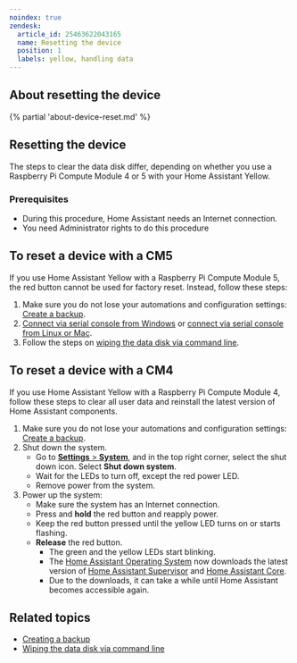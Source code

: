 ```yaml
---
noindex: true
zendesk:
  article_id: 25463622043165
  name: Resetting the device
  position: 1
  labels: yellow, handling data
---
```


## About resetting the device

{% partial 'about-device-reset.md' %}

## Resetting the device

The steps to clear the data disk differ, depending on whether you use a Raspberry Pi Compute Module 4 or 5 with your Home Assistant Yellow.

### Prerequisites

- During this procedure, Home Assistant needs an Internet connection.
- You need Administrator rights to do this procedure

## To reset a device with a CM5

If you use Home Assistant Yellow with a Raspberry Pi Compute Module 5, the red button cannot be used for factory reset. Instead, follow these steps:

1. Make sure you do not lose your automations and configuration settings: [Create a backup](/hc/en-us/articles/25454640981533).
2. [Connect via serial console from Windows](/hc/en-us/articles/25454894609693) or [connect via serial console from Linux or Mac](/hc/en-us/articles/25454972435357).
3. Follow the steps on [wiping the data disk via command line](https://www.home-assistant.io/common-tasks/os/#wiping-the-data-disk-from-the-command-line).

## To reset a device with a CM4

If you use Home Assistant Yellow with a Raspberry Pi Compute Module 4, follow these steps to clear all user data and reinstall the latest version of Home Assistant components.

1. Make sure you do not lose your automations and configuration settings: [Create a backup](/hc/en-us/articles/25454640981533).
2. Shut down the system.
   - Go to [**Settings** > **System**](https://my.home-assistant.io/redirect/system_dashboard/), and in the top right corner, select the shut down icon. Select **Shut down system**.
   - Wait for the LEDs to turn off, except the red power LED.
   - Remove power from the system.
3. Power up the system:
   - Make sure the system has an Internet connection.
   - Press and **hold** the red button and reapply power.
   - Keep the red button pressed until the yellow LED turns on or starts flashing.
   - **Release** the red button.
     - The green and the yellow LEDs start blinking.
     - The [Home Assistant Operating System](https://www.home-assistant.io/docs/glossary/#home-assistant-operating-system) now downloads the latest version of [Home Assistant Supervisor](https://www.home-assistant.io/docs/glossary/#home-assistant-supervisor) and [Home Assistant Core](https://www.home-assistant.io/docs/glossary/#home-assistant-core).
     - Due to the downloads, it can take a while until Home Assistant becomes accessible again.

## Related topics

- [Creating a backup](/hc/en-us/articles/25454640981533)
- [Wiping the data disk via command line](https://www.home-assistant.io/common-tasks/os/#wiping-the-data-disk-from-the-command-line)
